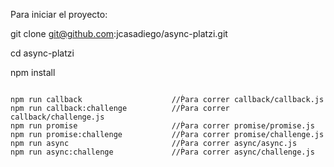 Para iniciar el proyecto:

git clone git@github.com:jcasadiego/async-platzi.git

cd async-platzi

npm install
 
 ```

npm run callback                    //Ṕara correr callback/callback.js
npm run callback:challenge          //Ṕara correr callback/challenge.js
npm run promise                     //Ṕara correr promise/promise.js
npm run promise:challenge           //Ṕara correr promise/challenge.js
npm run async                       //Ṕara correr async/async.js
npm run async:challenge             //Ṕara correr async/challenge.js

```
